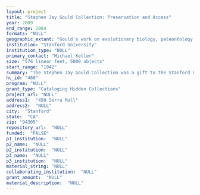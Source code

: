 ```yaml
--- 
layout: project 
title: "Stephen Jay Gould Collection: Preservation and Access"
year: 2009
end_range: 2004
formats: "NULL"
geographic_extant: "Gould's work on evolutionary biology, paleontology and the history of science concerns all of humanity and the scope of the project is worldwide."
institution: "Stanford University"
institution_type: "NULL"
primary_contact: "Michael Keller"
size: "576 linear feet, 5000 objects"
start_range: "1942"
summary: "The Stephen Jay Gould Collection was a gift to the Stanford University Libraries' (SUL) Department of Special Collections by Rhonda Shearer in December 2006. The collection documents Gould's work on evolutionary biology, paleontology, and the history of science as well as his more general interests, such as baseball and statistics. It consists of three main components: manuscripts, books and born-digital material. The manuscript material contains family and personal papers, correspondence, drafts of articles and books, biographical material, author files, subject files, research notes, teaching notes, reprints, audio and video tapes, 2,500 slides, ephemera, maps, artifacts and over 5,000 specimens gathered by Stephen's father, Leonard Gould, and by Gould himself when he was a child and throughout his lifetime. The two other main components, Gould's rare books and born-digital material, are being processed and cataloged concurrently with other funding. His library contains 1,500 rare books on the history of science and 8,000 other, more general books. The born-digital component consists of 141 diskettes, 3 computer tapes and 2 sets of punch cards of statistical data sets relating to his empirical studies (based on land snails in Bermuda and West Indian area). This project would process Gould's manuscript material to allow cataloging it simultaneously with the other two components of the collection and to ultimately integrate all three descriptions."
hc_id: "460"
program: "NULL"
grant_type: "Cataloging Hidden Collections"
project_url: "NULL"
address1:  "450 Serra Mall"
address2:  "NULL"
city:  "Stanford"
state:  "CA"
zip: "94305"
repository_url:  "NULL"
funded:  "FALSE"
p1_institution:  "NULL"
p2_name:  "NULL"
p2_institution:  "NULL"
p3_name:  "NULL"
p3_institution:  "NULL"
material_string: "NULL"
collaborating_institution:  "NULL"
grant_amount:  "NULL"
material_description:  "NULL"
---
```

